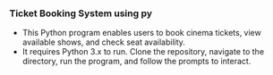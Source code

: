 ### Ticket Booking System using py

- This Python program enables users to book cinema tickets, view available shows, and check seat availability. 
- It requires Python 3.x to run. Clone the repository, navigate to the directory, run the program, and follow the prompts to interact.
